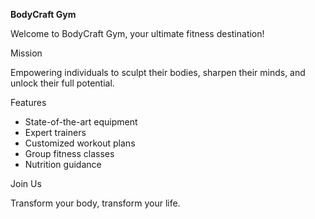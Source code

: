 
**BodyCraft Gym**

Welcome to BodyCraft Gym, your ultimate fitness destination!

Mission

Empowering individuals to sculpt their bodies, sharpen their minds, and unlock their full potential.

Features

- State-of-the-art equipment
- Expert trainers
- Customized workout plans
- Group fitness classes
- Nutrition guidance

Join Us

Transform your body, transform your life.

